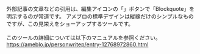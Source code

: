 外部記事の文章などの引用は、編集アイコンの「」ボタンで「Blockquote」を明示するのが常道です。 
アメブロの標準デザインは縦線だけのシンプルなものですが、この見栄えをショーアップするツールです。<br>
<br>
このツールの詳細については以下のマニュアルを参照ください。<br>
https://ameblo.jp/personwritep/entry-12768972860.html
